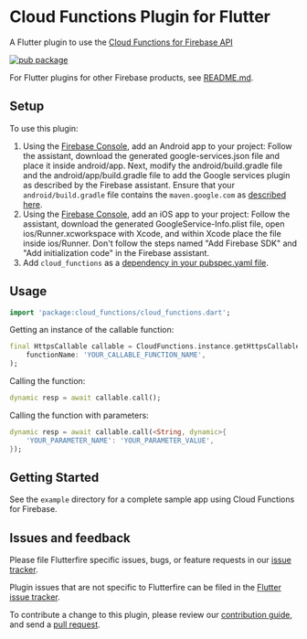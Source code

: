 # Cloud Functions Plugin for Flutter

A Flutter plugin to use the [Cloud Functions for Firebase API](https://firebase.google.com/docs/functions/callable)

[![pub package](https://img.shields.io/pub/v/cloud_functions.svg)](https://pub.dartlang.org/packages/cloud_functions)

For Flutter plugins for other Firebase products, see [README.md](https://github.com/FirebaseExtended/flutterfire/blob/master/README.md).

## Setup

To use this plugin:

1. Using the [Firebase Console](http://console.firebase.google.com/), add an Android app to your project:
Follow the assistant, download the generated google-services.json file and place it inside android/app. Next,
modify the android/build.gradle file and the android/app/build.gradle file to add the Google services plugin
as described by the Firebase assistant. Ensure that your `android/build.gradle` file contains the
`maven.google.com` as [described here](https://firebase.google.com/docs/android/setup#add_the_sdk).
1. Using the [Firebase Console](http://console.firebase.google.com/), add an iOS app to your project:
Follow the assistant, download the generated GoogleService-Info.plist file, open ios/Runner.xcworkspace
with Xcode, and within Xcode place the file inside ios/Runner. Don't follow the steps named
"Add Firebase SDK" and "Add initialization code" in the Firebase assistant.
1. Add `cloud_functions` as a [dependency in your pubspec.yaml file](https://flutter.io/platform-plugins/).

## Usage

```dart
import 'package:cloud_functions/cloud_functions.dart';
```

Getting an instance of the callable function:

```dart
final HttpsCallable callable = CloudFunctions.instance.getHttpsCallable(
    functionName: 'YOUR_CALLABLE_FUNCTION_NAME',
);
```

Calling the function:

```dart
dynamic resp = await callable.call();
```

Calling the function with parameters:

```dart
dynamic resp = await callable.call(<String, dynamic>{
    'YOUR_PARAMETER_NAME': 'YOUR_PARAMETER_VALUE',
});
```

## Getting Started

See the `example` directory for a complete sample app using Cloud Functions for Firebase.

## Issues and feedback

Please file Flutterfire specific issues, bugs, or feature requests in our [issue tracker](https://github.com/FirebaseExtended/flutterfire/issues/new).

Plugin issues that are not specific to Flutterfire can be filed in the [Flutter issue tracker](https://github.com/flutter/flutter/issues/new).

To contribute a change to this plugin,
please review our [contribution guide](https://github.com/FirebaseExtended/flutterfire/blob/master/CONTRIBUTING.md),
and send a [pull request](https://github.com/FirebaseExtended/flutterfire/pulls).
